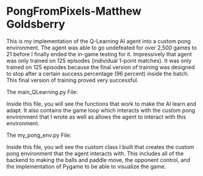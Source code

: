 # PongFromPixels-Matthew Goldsberry

This is my implementation of the Q-Learning AI agent into a custom pong environment. The agent was able to go undefeated for over 2,500 games to 21 before I finally ended the in-game testing for it. Impressively that agent was only trained on 125 episodes (individual 1-point matches). It was only trained on 125 episodes because the final version of training was designed to stop after a certain success percentage (96 percent) inside the batch. This final version of training proved very successful. 

The main_QLearning.py File:

Inside this file, you will see the functions that work to make the AI learn and adapt. It also contains the game loop which interacts with the custom pong environment that I wrote as well as allows the agent to interact with this environment.

The my_pong_env.py File:

Inside this file, you will see the custom class I built that creates the custom pong environment that the agent interacts with. This includes all of the backend to making the balls and paddle move, the opponent control, and the implementation of Pygame to be able to visualize the game. 
